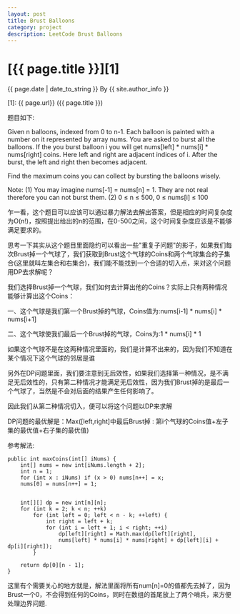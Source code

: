 ```yaml
---
layout: post
title: Brust Balloons
category: project
description: LeetCode Brust Balloons
---
```

# [{{ page.title }}][1]
{{ page.date | date_to_string }} By {{ site.author_info }}


[Edward]:    http://Edward0205.github.io  "Edward"
[1]:    {{ page.url}}  ({{ page.title }})

题目如下:

Given n balloons, indexed from 0 to n-1. Each balloon is painted with a number on it represented by array nums. You are asked to burst all the balloons. If the you burst balloon i you will get nums[left] * nums[i] * nums[right] coins. Here left and right are adjacent indices of i. After the burst, the left and right then becomes adjacent.

Find the maximum coins you can collect by bursting the balloons wisely.

Note: 
(1) You may imagine nums[-1] = nums[n] = 1. They are not real therefore you can not burst them.
(2) 0 ≤ n ≤ 500, 0 ≤ nums[i] ≤ 100

乍一看，这个题目可以应该可以通过暴力解法去解出答案，但是相应的时间复杂度为O(n!)，按照提出给出的n的范围，在0-500之间，这个时间复杂度应该是不能够满足要求的。

思考一下其实从这个题目里面隐约可以看出一些"重复子问题"的影子，如果我们每次Brust掉一个气球了，我们获取到Brust这个气球的Coins和两个气球集合的子集合(这里就叫左集合和右集合)，我们能不能找到一个合适的切入点，来对这个问题用DP去求解呢？

我们选择Brust掉一个气球，我们如何去计算出他的Coins？实际上只有两种情况能够计算出这个Coins：

一、这个气球是我们第一个Brust掉的气球，Coins值为:nums[i-1] * nums[i] * nums[i+1]

二、这个气球使我们最后一个Brust掉的气球，Coins为:1 * nums[i] * 1

如果这个气球不是在这两种情况里面的，我们是计算不出来的，因为我们不知道在某个情况下这个气球的邻居是谁

另外在DP问题里面，我们要注意到无后效性，如果我们选择第一种情况，是不满足无后效性的，只有第二种情况才能满足无后效性，因为我们Brust掉的是最后一个气球了，当然是不会对后面的结果产生任何影响了。

因此我们从第二种情况切入，便可以将这个问题以DP来求解

DP问题的最优解是：Max([left,right]中最后Brust掉 : 第i个气球的Coins值+左子集的最优值+右子集的最优值)

参考解法:

    public int maxCoins(int[] iNums) {
    	int[] nums = new int[iNums.length + 2];
    	int n = 1;
    	for (int x : iNums) if (x > 0) nums[n++] = x;
    	nums[0] = nums[n++] = 1;


    	int[][] dp = new int[n][n];
    	for (int k = 2; k < n; ++k)
        	for (int left = 0; left < n - k; ++left) {
            	int right = left + k;
            	for (int i = left + 1; i < right; ++i)
                	dp[left][right] = Math.max(dp[left][right], 
                	nums[left] * nums[i] * nums[right] + dp[left][i] + dp[i][right]);
        	}

    	return dp[0][n - 1];
    }


这里有个需要关心的地方就是，解法里面将所有num[n]=0的值都先去掉了，因为Brust一个0，不会得到任何的Coins，同时在数组的首尾放上了两个哨兵，来方便处理边界问题.